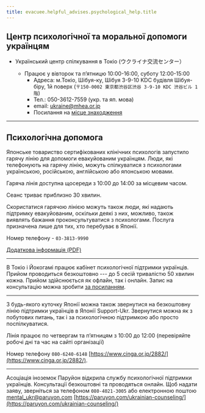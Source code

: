 ```yaml
---
title: evacuee.helpful_advises.psychological_help.title
---
```


## Центр психологічної та моральної допомоги українцям

- Український центр спілкування в Токіо (ウクライナ交流センター）

  - Працює у вівторок та п’ятницю 10:00-16:00, суботу 12:00-15:00
    - Адреса:
      м.Токіо, Шібуя-ку, Шібуя 3-9-10 KDC будівля Шібуя-біру, 1й поверх
      (`〒150-0002 東京都渋谷区渋谷 3-9-10 KDC 渋谷ビル 1 階`)
    - Тел.: 050-3612-7559 (укр. та яп. мова)
    - email: [ukraine@mhea.or.jp](mailto://ukraine@mhea.or.jp)
    - Посилання на [місце знаходження](https://www.idear.co.jp/school/school-info/?id=486#access)

---

## Психологічна допомога


Японське товариство сертифікованих клінічних психологів запустило гарячу лінію для допомоги евакуйованим українцям. Люди, які телефонують на гарячу лінію, можуть спілкуватися з психологами українською, російською, англійською або японською мовами.

Гаряча лінія доступна щосереди з 10:00 до 14:00 за місцевим часом.

Сеанс триває приблизно 30 хвилин.

Скористатися гарячою лінією можуть також люди, які надають підтримку евакуйованим, оскільки деякі з них, можливо, також виявлять бажання проконсультуватися з психологами. Послуга призначена лише для тих, хто перебуває в Японії.

Номер телефону - `03-3813-9990`

[Додаткова інформація (PDF)](http://www.jsccp.jp/userfiles/news/general/file/20220706154328_165708980880337.pdf)

---

В Токіо і Йокогамі працює кабінет психологічної підтримки українців. Прийом проводиться безкоштовно --- до 5 сесій тривалістю 50 хвилин кожна. Прийом здійснюється як офлайн, так і онлайн. Запис на консультацію можна зробити [за посиланням](https://www.olhabalmen.com.ua/ua/).

---

З будь-якого куточку Японії можна також звернутися на безкоштовну лінію підтримки українців в Японії Support-Ukr. Звернутися можна як з побутових питань, так і за психологічною підтримкою або просто поспілкуватися.

Лінія працює по четвергам та п’ятницям з 10:00 до 12:00 (перевіряйте робочі дні та час на сайті організації)

Номер телефону `080-6240-6148` [https://www.cinga.or.jp/2882/](https://www.cinga.or.jp/2882/).

---

Асоціація іноземок Паруйон відкрила службу психологічної підтримки українців. Консультації безкоштовні та проводяться онлайн. Щоб надати заяву, зверніться за телефоном `080-4021-3005` або електронною поштою [mental_ukr@paruyon.com](mailto:mental_ukr@paruyon.com)
[https://paruyon.com/ukrainian-counseling/](https://paruyon.com/ukrainian-counseling/)
